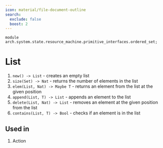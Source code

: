 ```yaml
---
icon: material/file-document-outline
search:
  exclude: false
  boost: 2
---
```


```juvix
module arch.system.state.resource_machine.primitive_interfaces.ordered_set;
```

# List

1. `new() -> List` - creates an empty list
2. `size(Set) -> Nat` - returns the number of elements in the list
3. `elem(List, Nat) -> Maybe T` - returns an element from the list at the given position
4. `append(List, T) -> List` - appends an element to the list
5. `delete(List, Nat) -> List` - removes an element at the given position from the list
6. `contains(List, T) -> Bool` - checks if an element is in the list

## Used in
1. Action